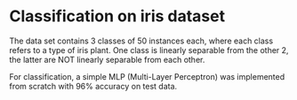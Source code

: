 # Classification on iris dataset

The data set contains 3 classes of 50 instances each, where each class refers to a type of iris plant. One class is linearly separable from the other 2, the latter are NOT linearly separable from each other.

For classification, a simple MLP (Multi-Layer Perceptron) was implemented from scratch with 96% accuracy on test data.
